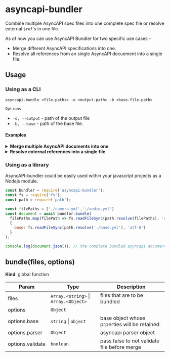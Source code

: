 # asyncapi-bundler
Combine multiple AsyncAPI spec files into one complete spec file or resolve external `$ref`'s in one file. 

As of now you can use AsyncAPI Bundler for two specific use cases - 
- Merge different AsyncAPI specifications into one. 
- Resolve all references from an single AsyncAPI docuement into a single file. 

## Usage 

### Using as a CLI 
```
asyncapi-bundle <file-paths> -o <output-path> -b <base-file-path>
```

`Options`
- `-o, --output` - path of the output file
- `-b, --base` - path of the base file. 

#### Examples 

<details>
<summary><b>Merge multiple AsyncAPI documents into one</b></summary>

**CLI command**
```
asyncapi-bundle ./camera.yml ./audio.yml -b ./base.yml -o all.yml
```

**Files**
```yml
#audio.yml
asyncapi: 2.0.0
id: 'urn:zbos-mqtt-api'
defaultContentType: application/json
info:
  title: Audio
  version: 2.6.3
  description: API for communication with ZBOS by Zora Robotics.
  contact:
    email: info@zorarobotics.be
channels:
  zbos/audio/player/start:
    publish:
      summary: Play media
      description: |
        Play specific media from audio options
      tags:
        - name: Audio
          description: All audio related topics.
      message:
        payload:
          type: object
          properties:
            requestId:
              type: string
            url:
              type: string
            loop:
              type: boolean
        name: AudioOptions
        examples:
          - payload:
              requestId: '1'
              url: Url
              loop: true
  zbos/audio/player/stop:
    publish:
      summary: Stop media
      description: ''
      tags:
        - name: Audio
          description: All audio related topics.
      message:
        $ref: '#/components/messages/emptyMessage'
components:
  messages:
    emptyMessage:
      payload:
        type: object
      name: EmptyMessage
      summary: Empty message


# camera.yml
asyncapi: 2.0.0
id: 'urn:zbos-mqtt-api'
defaultContentType: application/json
info:
  title: Camera
  version: 2.6.3
  description: API for communication with ZBOS by Zora Robotics.
  contact:
    email: info@zorarobotics.be
channels:
  zbos/camera/picture/event:
    subscribe:
      summary: 'event: Get picture'
      description: ''
      tags:
        - name: Camera
          description: All camera related topics.
      message:
        payload:
          type: string
        name: String
  zbos/camera/picture/get:
    publish:
      summary: Get picture
      description: ''
      tags:
        - name: Camera
          description: All camera related topics.
      message:
        $ref: '#/components/messages/keyMessage'
components:
  messages:
    keyMessage:
      payload:
        type: object
        properties:
          key:
            type: string
            description: Required random key
      name: KeyResult
      summary: Random key
      examples:
        - payload:
            key: ABCxyz

# base.yml
asyncapi: 2.0.0
id: 'urn:zbos-mqtt-api'
defaultContentType: 'application/json'
info:
  title: ZBOS MQTT API
  version: 2.6.3
  description: API for communication with ZBOS by Zora Robotics.
  contact:
    email: info@zorarobotics.be
servers:
  local:
    url: '127.0.0.1'
    protocol: mqtt
    description: This is the local robot broker.
    variables:
      port:
        enum:
          - '1883'
          - '9001'
        default: '1883'
  cloud:
    url: zbos-mqtt.zoracloud.com
    protocol: mqtt
    description: This is the cloud broker.
    variables:
      port:
        enum:
          - '1883'
          - '1884'
          - '9001'
          - '9002'

# all.yml
asyncapi: 2.0.0
id: urn:zbos-mqtt-api
defaultContentType: application/json
info:
  title: ZBOS MQTT API
  version: 2.6.3
  description: API for communication with ZBOS by Zora Robotics.
  contact:
    email: info@zorarobotics.be
channels:
  zbos/audio/player/start:
    publish:
      summary: Play media
      description: |
        Play specific media from audio options
      tags:
        - name: Audio
          description: All audio related topics.
      message:
        payload:
          type: object
          properties:
            requestId:
              type: string
            url:
              type: string
            loop:
              type: boolean
        name: AudioOptions
        examples:
          - payload:
              requestId: "1"
              url: Url
              loop: true
  zbos/audio/player/stop:
    publish:
      summary: Stop media
      description: ""
      tags:
        - name: Audio
          description: All audio related topics.
      message:
        $ref: "#/components/messages/emptyMessage"
  zbos/camera/picture/event:
    subscribe:
      summary: "event: Get picture"
      description: ""
      tags:
        - name: Camera
          description: All camera related topics.
      message:
        payload:
          type: string
        name: String
  zbos/camera/picture/get:
    publish:
      summary: Get picture
      description: ""
      tags:
        - name: Camera
          description: All camera related topics.
      message:
        $ref: "#/components/messages/keyMessage"
components:
  messages:
    emptyMessage:
      payload:
        type: object
      name: EmptyMessage
      summary: Empty message
    keyMessage:
      payload:
        type: object
        properties:
          key:
            type: string
            description: Required random key
      name: KeyResult
      summary: Random key
      examples:
        - payload:
            key: ABCxyz
servers:
  local:
    url: 127.0.0.1
    protocol: mqtt
    description: This is the local robot broker.
    variables:
      port:
        enum:
          - "1883"
          - "9001"
        default: "1883"
  cloud:
    url: zbos-mqtt.zoracloud.com
    protocol: mqtt
    description: This is the cloud broker.
    variables:
      port:
        enum:
          - "1883"
          - "1884"
          - "9001"
          - "9002"


```


</details>


<details>
<summary><b>Resolve external references into a single file</b></summary>

**CLI Command**
```
asyncapi-bundle ./asyncapi.yaml -o all.yaml
```

**Files**
```yaml

# asyncapi.yaml
asyncapi: '2.2.0'
info:
  title: Account Service
  version: 1.0.0
  description: This service is in charge of processing user signups
channels:
  user/signedup:
    subscribe:
      message:
        $ref: './messages.yaml#/messages/UserSignedUp'

# messages.yaml
messages:
  UserSignedUp:
    payload:
      type: object
      properties:
        displayName:
          type: string
          description: Name of the user
        email:
          type: string
          format: email
          description: Email of the user

# all.yaml
asyncapi: 2.2.0
info:
  title: Account Service
  version: 1.0.0
  description: This service is in charge of processing user signups
channels:
  user/signedup:
    subscribe:
      message:
        payload:
          type: object
          properties:
            displayName:
              type: string
              description: Name of the user
            email:
              type: string
              format: email
              description: Email of the user

```

</details>

### Using as a library

AsyncAPI-bundler could be easily used within your javascript projects as a Nodejs module. 

```js
const bundler = require('asyncapi-bundler');
const fs = require('fs');
const path = require('path');

const filePaths = ['./camera.yml','./audio.yml']
const document = await bundler.bundle(
  filePaths.map(filePath => fs.readFileSync(path.resolve(filePaths), 'utf-8')),
  {
    base: fs.readFileSync(path.resolve('./base.yml'), 'utf-8')
  }
);

console.log(document.json()); // the complete bundled asyncapi document.
```

<a name="bundle"></a>

## bundle(files, options)
**Kind**: global function  

| Param | Type | Description |
| --- | --- | --- |
| files | <code>Array.&lt;string&gt;</code> \| <code>Array.&lt;Object&gt;</code> | files that are to be bundled |
| options | <code>Object</code> |  |
| options.base | <code>string</code> \| <code>object</code> | base object whose prperties will be retained. |
| options.parser | <code>Object</code> | asyncapi parser object |
| options.validate | <code>boolean</code> | pass false to not validate file before merge |

